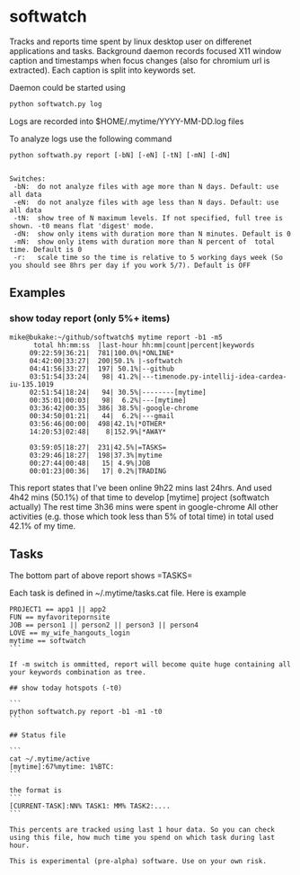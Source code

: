 softwatch
=========

Tracks and reports time spent by linux desktop user on differenet applications and tasks. 
Background daemon records focused X11 window caption and timestamps when focus changes (also for chromium url is extracted). 
Each caption is split into keywords set.

Daemon could be started using
```bash
python softwatch.py log
```

Logs are recorded into $HOME/.mytime/YYYY-MM-DD.log files 

To analyze logs use the following command

```
python softwath.py report [-bN] [-eN] [-tN] [-mN] [-dN]


Switches:
 -bN:  do not analyze files with age more than N days. Default: use all data
 -eN:  do not analyze files with age less than N days. Default: use all data
 -tN:  show tree of N maximum levels. If not specified, full tree is shown. -t0 means flat 'digest' mode. 
 -dN:  show only items with duration more than N minutes. Default is 0
 -mN:  show only items with duration more than N percent of  total time. Default is 0
 -r:   scale time so the time is relative to 5 working days week (So you should see 8hrs per day if you work 5/7). Default is OFF
```

## Examples

### show today report (only 5%+ items)
```
mike@bukake:~/github/softwatch$ mytime report -b1 -m5
      total hh:mm:ss  |last-hour hh:mm|count|percent|keywords
     09:22:59|36:21|  781|100.0%|*ONLINE*
     04:42:00|33:27|  200|50.1% |-softwatch
     04:41:56|33:27|  197| 50.1%|--github
     03:51:54|33:24|   98| 41.2%|---timenode.py-intellij-idea-cardea-iu-135.1019
     02:51:54|18:24|   94| 30.5%|--------[mytime]
     00:35:01|00:03|   98|  6.2%|---[mytime]
     03:36:42|00:35|  386| 38.5%|-google-chrome
     00:34:50|01:21|   44|  6.2%|---gmail
     03:56:46|00:00|  498|42.1%|*OTHER*
     14:20:53|02:48|    8|152.9%|*AWAY*
     
     03:59:05|18:27|  231|42.5%|=TASKS=
     03:29:46|18:27|  198|37.3%|mytime
     00:27:44|00:48|   15| 4.9%|JOB
     00:01:23|00:36|   17| 0.2%|TRADING
```

This report states that I've been online 9h22 mins last 24hrs. 
And used 4h42 mins (50.1%) of that time to develop [mytime] project (softwatch actually)
The rest time 3h36 mins were spent in google-chrome
All other activities (e.g. those which took less than 5% of total time) in total used 42.1% of my time.

## Tasks

The bottom part of above report shows =TASKS= 

Each task is defined in ~/.mytime/tasks.cat file. Here is example
````
PROJECT1 == app1 || app2
FUN == myfavoritepornsite
JOB == person1 || person2 || person3 || person4
LOVE == my_wife_hangouts_login
mytime == softwatch
```

If -m switch is ommitted, report will become quite huge containing all your keywords combination as tree.

## show today hotspots (-t0)

```
python softwatch.py report -b1 -m1 -t0
```

## Status file

``` 
cat ~/.mytime/active
[mytime]:67%mytime: 1%BTC: 
```

the format is
```
[CURRENT-TASK]:NN% TASK1: MM% TASK2:....
```

This percents are tracked using last 1 hour data. So you can check using this file, how much time you spend on which task during last hour.

This is experimental (pre-alpha) software. Use on your own risk.




